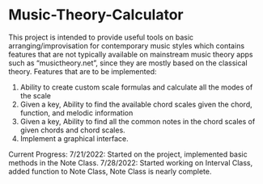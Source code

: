 # Music-Theory-Calculator
This project is intended to provide useful tools on basic arranging/improvisation for contemporary music styles which contains features that are not typically available on mainstream music theory apps such as “musictheory.net”, since they are mostly based on the classical theory.
Features that are to be implemented:
1. Ability to create custom scale formulas and calculate all the modes of the scale
2. Given a key, Ability to find the available chord scales given the chord, function, and melodic information
3. Given a key, Ability to find all the common notes in the chord scales of given chords and chord scales.
4. Implement a graphical interface.

Current Progress:
7/21/2022: Started on the project, implemented basic methods in the Note Class.
7/28/2022: Started working on Interval Class, added function to Note Class, Note Class is nearly complete.
